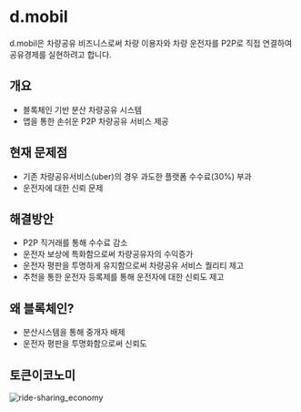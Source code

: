 # d.mobil
d.mobil은 차량공유 비즈니스로써 차량 이용자와 차량 운전자를 P2P로 직접 연결하여 공유경제를 실현하려고 합니다.


## 개요
- 블록체인 기반 분산 차량공유 시스템
- 앱을 통한 손쉬운 P2P 차량공유 서비스 제공

## 현재 문제점
- 기존 차량공유서비스(uber)의 경우 과도한 플랫폼 수수료(30%) 부과
- 운전자에 대한 신뢰 문제

## 해결방안
- P2P 직거래를 통해 수수료 감소
- 운전자 보상에 특화함으로써 차량공유자의 수익증가
- 운전자 평판을 투명하게 유지함으로써 차량공유 서비스 퀄리티 제고
- 추천을 통한 운전자 등록제를 통해 운전자에 대한 신뢰도 제고

## 왜 블록체인?
- 분산시스템을 통해 중개자 배제
- 운전자 평판을 투명화함으로써 신뢰도 

## 토큰이코노미
![ride-sharing_economy](https://user-images.githubusercontent.com/43260207/45530626-a87f8e80-b826-11e8-8373-d4c54d552863.png)
